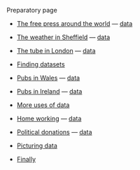 Preparatory page

- [The free press around the world](https://forms.gle/2eqyZDRSC1ira54b8) — [data](csvs/rsf_2021_sel.csv)

- [The weather in Sheffield](https://forms.gle/vE7qyvDxMPbysyo88) — [data](csvs/sheffield_weather_sel.csv)

- [The tube in London](https://forms.gle/TEcZadFC7MkCMzBu5) — [data](csvs/tube_2017.csv)

- [Finding datasets](https://forms.gle/e59KU8RJgPS3L2jt8)

- [Pubs in Wales](https://forms.gle/qrL5jyJ6Lkts5vscA) — [data](csvs/wales_pubs.xlsx)

- [Pubs in Ireland](https://forms.gle/TT7yDtGjRfmwgh9E6) — [data](csvs/ireland_licences_2018.csv)

- [More uses of data](https://forms.gle/rYyZPGDyxD42eBLj6)

- [Home working](https://forms.gle/Piaox7p86rDebmX8A) — [data](csvs/hw_2021.xls)

- [Political donations](https://forms.gle/2CrF3gvHMp21Uotx8) — [data](csvs/all_parties_2020.xlsx)

- [Picturing data](https://forms.gle/16mBGKBwzkcApQbu9)

- [Finally](https://aodhanlutetiae.github.io/dj/more)
